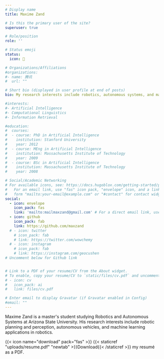 ```yaml
---
# Display name
title: Maxime Zand

# Is this the primary user of the site?
superuser: true

# Role/position
role: ''

# Status emoji
status:
  icon: 🤖

# Organizations/Affiliations
#organizations:
#- name: 腾讯
#  url: ""

# Short bio (displayed in user profile at end of posts)
bio: My research interests include robotics, autonomous systems, and machine learning.

#interests:
#- Artificial Intelligence
#- Computational Linguistics
#- Information Retrieval

#education:
#  courses:
#  - course: PhD in Artificial Intelligence
#    institution: Stanford University
#    year: 2012
#  - course: MEng in Artificial Intelligence
#    institution: Massachusetts Institute of Technology
#    year: 2009
#  - course: BSc in Artificial Intelligence
#    institution: Massachusetts Institute of Technology
#    year: 2008

# Social/Academic Networking
# For available icons, see: https://docs.hugoblox.com/getting-started/page-builder/#icons
#   For an email link, use "fas" icon pack, "envelope" icon, and a link in the
#   form "mailto:your-email@example.com" or "#contact" for contact widget.
social:
  - icon: envelope
    icon_pack: fas
    link: 'mailto:mailmaxzand@gmail.com' # For a direct email link, use "mailto:test@example.org".
  - icon: github
    icon_pack: fab
    link: https://github.com/maxzand
  # - icon: twitter
    # icon_pack: fab
    # link: https://twitter.com/wowchemy
  # - icon: instagram
    # icon_pack: fab
    # link: https://instagram.com/geocushen
# Uncomment below for Github link


# Link to a PDF of your resume/CV from the About widget.
# To enable, copy your resume/CV to `static/files/cv.pdf` and uncomment the lines below.
# - icon: cv
#   icon_pack: ai
#   link: files/cv.pdf

# Enter email to display Gravatar (if Gravatar enabled in Config)
#email: ""
---
```


Maxime Zand is a master's student studying Robotics and Autonomous Systems at Arizona State University. His research interests include robotic planning and perception, autonomous vehicles, and machine learning applications in robotics.


{{< icon name="download" pack="fas" >}} {{< staticref "uploads/resume.pdf" "newtab" >}}Download{{< /staticref >}} my resumé as a PDF.
